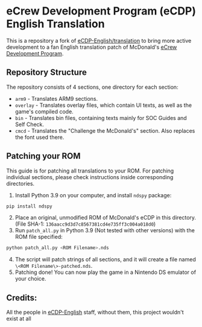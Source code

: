 # eCrew Development Program (eCDP) English Translation
This is a repository a fork of [eCDP-English/translation](https://github.com/eCDP-English/translation) to bring more active development to a fan English translation patch of McDonald's [eCrew Development Program](https://en.wikipedia.org/wiki/ECrew_Development_Program).

## Repository Structure
The repository consists of 4 sections, one directory for each section:
- `arm9` - Translates ARM9 sections.
- `overlay` - Translates overlay files, which contain UI texts, as well as the game's compiled code.
- `bin` - Translates bin files, containing texts mainly for SOC Guides and Self Check.
- `cmcd` - Translates the "Challenge the McDonald's" section. Also replaces the font used there.

## Patching your ROM
This guide is for patching all translations to your ROM. For patching individual sections, please check instructions inside corresponding directories.
1. Install Python 3.9 on your computer, and install `ndspy` package:
```bash
pip install ndspy
```
2. Place an original, unmodified ROM of McDonald's eCDP in this directory. (File SHA-1: `136aacc9d3d7c8567381cd4e735ff3c004a018d0`)
3. Run `patch_all.py` in Python 3.9 (Not tested with other versions) with the ROM file specified:
```bash
python patch_all.py <ROM Filename>.nds
```
4. The script will patch strings of all sections, and it will create a file named `\<ROM Filename\>-patched.nds`.
5. Patching done! You can now play the game in a Nintendo DS emulator of your choice.


## Credits:
All the people in [eCDP-English](https://github.com/eCDP-English) staff, without them, this project wouldn't exist at all
